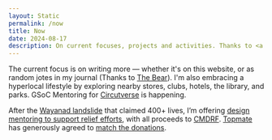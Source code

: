 ```yaml
---
layout: Static
permalink: /now
title: Now
date: 2024-08-17
description: On current focuses, projects and activities. Thanks to <a href="nownownow.com/about">Derek Sivers</a> for the concept! 
---
```

The current focus is on writing more — whether it's on this website, or as random jotes in my journal (Thanks to [The Bear](https://en.wikipedia.org/wiki/the_bear_(tv_series))). I'm also embracing a hyperlocal lifestyle by exploring nearby stores, clubs, hotels, the library, and parks. GSoC Mentoring for [Circutverse](https://summerofcode.withgoogle.com/programs/2024/organizations/circuitverseorg) is happening. 

After the [Wayanad landslide](https://economictimes.indiatimes.com/defaultinterstitial.cms) that claimed 400+ lives, I’m offering [design mentoring to support relief efforts](https://topmate.io/hiran/1125737), with all proceeds to [CMDRF](https://donation.cmdrf.kerala.gov.in/). [Topmate](https://topmate.io/) has generously agreed to [match the donations](https://x.com/topmateHQ/status/1819727016062791847).